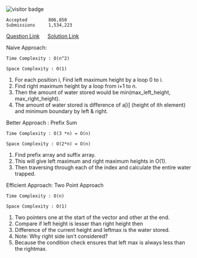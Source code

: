 ![visitor badge](https://visitor-badge.glitch.me/badge?page_id=yvrakesh.Leetcode-0042)

    Accepted        806,850
    Submissions     1,534,223

[Question Link](https://leetcode.com/problems/trapping-rain-water/)   &emsp; [Solution Link](https://github.com/yvrakesh/Leetcode/blob/main/code/0042-Trapping-Rain-Water/sol.cpp)   

Naive Approach:

    Time Complexity : O(n^2)

    Space Complexity : O(1)

1. For each position i, Find left maximum height by a loop 0 to i.
2. Find right maximum height by a loop from i+1 to n.
3. Then the amount of water stored would be min(max_left_height, max_right_height).
4. The amount of water stored is difference of a[i] (height of ith element) and minimum boundary by left & right.

Better Approach : Prefix Sum

    Time Complexity : O(3 *n) = O(n)

    Space Complexity : O(2*n) = O(n)

1. Find prefix array and suffix array.
2. This will give left maximum and right maximum heights in O(1).
3. Then traversing through each of the index and calculate the entire water trapped.

Efficient Approach: Two Point Approach

    Time Complexity : O(n)

    Space Complexity : O(1)

1. Two pointers one at the start of the vector and other at the end.
2. Compare if left height is lesser than right height then 
3. Difference of the current height and leftmax is the water stored.
4. Note: Why right side isn't considered?
5. Because the condition check ensures that left max is always less than the rightmax.